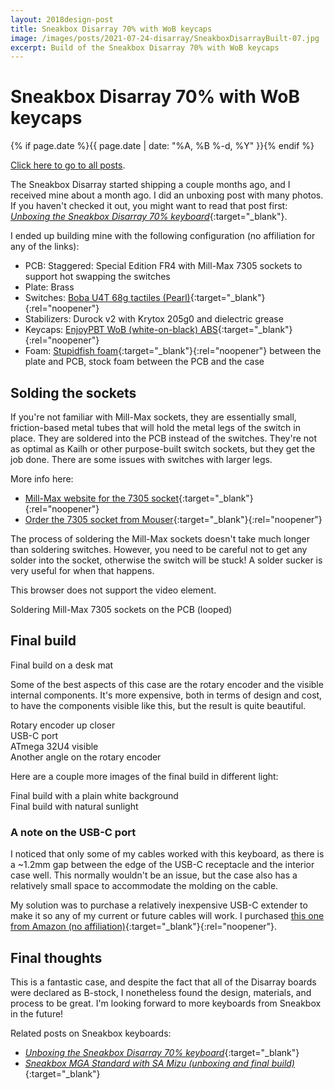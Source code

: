 ```yaml
---
layout: 2018design-post
title: Sneakbox Disarray 70% with WoB keycaps
image: /images/posts/2021-07-24-disarray/SneakboxDisarrayBuilt-07.jpg
excerpt: Build of the Sneakbox Disarray 70% with WoB keycaps
---
```


# Sneakbox Disarray 70% with WoB keycaps

{% if page.date %}{{ page.date | date: "%A, %B %-d, %Y" }}{% endif %}

[Click here to go to all posts](/posts/).

The Sneakbox Disarray started shipping a couple months ago, and I received mine about a month ago. I did an unboxing post with many photos. If you haven't checked it out, you might want to read that post first: [_Unboxing the Sneakbox Disarray 70% keyboard_](/posts/2021-06-20-disarray-unboxing/){:target="_blank"}.

I ended up building mine with the following configuration (no affiliation for any of the links):

* PCB: Staggered: Special Edition FR4 with Mill-Max 7305 sockets to support hot swapping the switches
* Plate: Brass
* Switches: [Boba U4T 68g tactiles (Pearl)](https://mkultra.click/boba-tactile-u4t-switches/){:target="_blank"}{:rel="noopener"}
* Stabilizers: Durock v2 with Krytox 205g0 and dielectric grease
* Keycaps: [EnjoyPBT WoB (white-on-black) ABS](https://kbdfans.com/products/enjoypbt-abs-doubleshot-mechanical-keyboard-keycaps-set-2){:target="_blank"}{:rel="noopener"}
* Foam: [Stupidfish foam](https://stupidfish.design/products/discipline65-case-and-plate-foam-set){:target="_blank"}{:rel="noopener"} between the plate and PCB, stock foam between the PCB and the case

## Solding the sockets

If you're not familiar with Mill-Max sockets, they are essentially small, friction-based metal tubes that will hold the metal legs of the switch in place. They are soldered into the PCB instead of the switches. They're not as optimal as Kailh or other purpose-built switch sockets, but they get the job done. There are some issues with switches with larger legs.

More info here:

* [Mill-Max website for the 7305 socket](https://www.mill-max.com/products/receptacle/7305/7305-0-15-15-47-27-10-0){:target="_blank"}{:rel="noopener"}
* [Order the 7305 socket from Mouser](https://www.mouser.com/ProductDetail/Mill-Max/7305-0-15-15-47-27-10-0?qs=QVz7UnnaAAGZJgZDI7Hd%2FA%3D%3D){:target="_blank"}{:rel="noopener"}

The process of soldering the Mill-Max sockets doesn't take much longer than soldering switches. However, you need to be careful not to get any solder into the socket, otherwise the switch will be stuck! A solder sucker is very useful for when that happens.

<div class="center width30">
  <amp-video autoplay loop noaudio
    width="540"
    height="960"
    layout="responsive"
    title="Soldering Mill-Max 7305 sockets on the PCB (looped)">
    <source src="/images/posts/2021-07-24-disarray/disarraysoldering.webm"
      type="video/webm" />
    <source src="/images/posts/2021-07-24-disarray/disarraysoldering.mp4"
      type="video/mp4" />
    <div fallback>
      <p>This browser does not support the video element.</p>
    </div>
  </amp-video>
  <figcaption class="center">Soldering Mill-Max 7305 sockets on the PCB (looped)</figcaption>
</div>

## Final build

<div class="center width70">
  <a href="/images/posts/2021-07-24-disarray/SneakboxDisarrayBuilt-07.jpg" target="_blank" rel="noopener">
    <amp-img src="/images/posts/2021-07-24-disarray/SneakboxDisarrayBuilt-07.jpg" width="3000" height="2000" alt="Final build on a desk mat" layout="responsive"></amp-img>
  </a>
  <figcaption class="center">Final build on a desk mat</figcaption>
</div>

Some of the best aspects of this case are the rotary encoder and the visible internal components. It's more expensive, both in terms of design and cost, to have the components visible like this, but the result is quite beautiful.

<div class="flex-horizontal">
  <div class="flex-item-horizontal">
    <a href="/images/posts/2021-07-24-disarray/SneakboxDisarrayBuilt-02.jpg" target="_blank" rel="noopener">
      <amp-img src="/images/posts/2021-07-24-disarray/SneakboxDisarrayBuilt-02.jpg" width="3000" height="2000" alt="Rotary encoder up closer" layout="responsive"></amp-img>
    </a>
    <figcaption class="center">Rotary encoder up closer</figcaption>
  </div>
  <div class="flex-item-horizontal">
    <a href="/images/posts/2021-07-24-disarray/SneakboxDisarrayBuilt-03.jpg" target="_blank" rel="noopener">
      <amp-img src="/images/posts/2021-07-24-disarray/SneakboxDisarrayBuilt-03.jpg" width="3000" height="2000" alt="USB-C port" layout="responsive"></amp-img>
    </a>
    <figcaption class="center">USB-C port</figcaption>
  </div>
</div>

<div class="flex-horizontal">
  <div class="flex-item-horizontal">
    <a href="/images/posts/2021-07-24-disarray/SneakboxDisarrayBuilt-04.jpg" target="_blank" rel="noopener">
      <amp-img src="/images/posts/2021-07-24-disarray/SneakboxDisarrayBuilt-04.jpg" width="3000" height="2000" alt="ATmega 32U4 visible" layout="responsive"></amp-img>
    </a>
    <figcaption class="center">ATmega 32U4 visible</figcaption>
  </div>
  <div class="flex-item-horizontal">
    <a href="/images/posts/2021-07-24-disarray/SneakboxDisarrayBuilt-05.jpg" target="_blank" rel="noopener">
      <amp-img src="/images/posts/2021-07-24-disarray/SneakboxDisarrayBuilt-05.jpg" width="3000" height="2000" alt="Another angle on the rotary encoder" layout="responsive"></amp-img>
    </a>
    <figcaption class="center">Another angle on the rotary encoder</figcaption>
  </div>
</div>

Here are a couple more images of the final build in different light:

<div class="center width70">
  <a href="/images/posts/2021-07-24-disarray/SneakboxDisarrayBuilt-06.jpg" target="_blank" rel="noopener">
    <amp-img src="/images/posts/2021-07-24-disarray/SneakboxDisarrayBuilt-06.jpg" width="3000" height="2000" alt="Final build with a plain white background" layout="responsive"></amp-img>
  </a>
  <figcaption class="center">Final build with a plain white background</figcaption>
</div>


<div class="center width70">
  <a href="/images/posts/2021-07-24-disarray/SneakboxDisarrayBuilt-01.jpg" target="_blank" rel="noopener">
    <amp-img src="/images/posts/2021-07-24-disarray/SneakboxDisarrayBuilt-01.jpg" width="3000" height="2000" alt="Final build with natural sunlight" layout="responsive"></amp-img>
  </a>
  <figcaption class="center">Final build with natural sunlight</figcaption>
</div>


### A note on the USB-C port

I noticed that only some of my cables worked with this keyboard, as there is a \~1.2mm gap between the edge of the USB-C receptacle and the interior case well. This normally wouldn't be an issue, but the case also has a relatively small space to accommodate the molding on the cable.

My solution was to purchase a relatively inexpensive USB-C extender to make it so any of my current or future cables will work. I purchased [this one from Amazon (no affiliation)](https://smile.amazon.com/gp/product/B07MBWH7QG/){:target="_blank"}{:rel="noopener"}.

## Final thoughts

This is a fantastic case, and despite the fact that all of the Disarray boards were declared as B-stock, I nonetheless found the design, materials, and process to be great. I'm looking forward to more keyboards from Sneakbox in the future!

Related posts on Sneakbox keyboards:

* [_Unboxing the Sneakbox Disarray 70% keyboard_](/posts/2021-06-20-disarray-unboxing/){:target="_blank"}
* [_Sneakbox MGA Standard with SA Mizu (unboxing and final build)_](/posts/2021-07-24-sneakbox-mga-sa-mizu/){:target="_blank"}